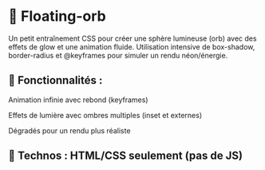 # 🌌 Floating-orb

Un petit entraînement CSS pour créer une sphère lumineuse (orb) avec des effets de glow et une animation fluide.
Utilisation intensive de box-shadow, border-radius et @keyframes pour simuler un rendu néon/énergie.

## 🔹 Fonctionnalités :

Animation infinie avec rebond (keyframes)

Effets de lumière avec ombres multiples (inset et externes)

Dégradés pour un rendu plus réaliste

## 🔹 Technos : HTML/CSS seulement (pas de JS)
